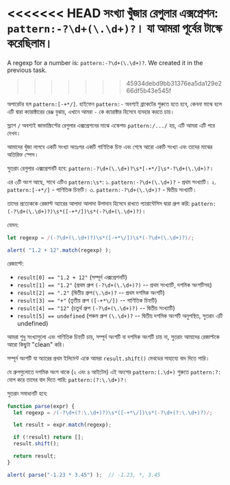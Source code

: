 <<<<<<< HEAD
সংখ্যা খুঁজার রেগুলার এক্সপ্রেশন: `pattern:-?\d+(\.\d+)?`। যা আমরা পূর্বের টাস্কে করেছিলাম।
=======
A regexp for a number is: `pattern:-?\d+(\.\d+)?`. We created it in the previous task.
>>>>>>> 45934debd9bb31376ea5da129e266df5b43e545f

অপারেটর হল `pattern:[-+*/]`. হাইফেন `pattern:-` অবশ্যই ব্রাকেটের শুরুতে হতে হবে, কেননা মাঝে হলে এটি দ্বারা ক্যারাক্টারের রেঞ্জ বুঝায়, এখানে আমরা `-` কে ক্যারাক্টার হিসেবে ব্যবহার করতে চায়।

স্ল্যাশ `/` অবশ্যই জাভাস্ক্রিপ্টের রেগুলার এক্সপ্রেশনের মাঝে এস্কেপড `pattern:/.../` হয়, এটি আমরা এটি পরে দেখব।

আমাদের খুঁজা লাগবে একটি সংখ্যা অতঃপর একটি গাণিতিক চিহ্ন এবং শেষে আরো একটি সংখ্যা এবং তাদের মাঝের অতিরিক্ত স্পেস।


সুতরাং রেগুলার এক্সপ্রেশনটি হবে: `pattern:-?\d+(\.\d+)?\s*[-+*/]\s*-?\d+(\.\d+)?`।

এর ৩টি অংশ আছে, সাথে এটিও `pattern:\s*`:
১. `pattern:-?\d+(\.\d+)?` - প্রথম সংখ্যাটি।
২. `pattern:[-+*/]` - গাণিতিক চিহ্নটি।
৩. `pattern:-?\d+(\.\d+)?` - দ্বিতীয় সংখ্যাটি।

তাদের প্রত্যেককে রেজাল্ট অ্যারের আলাদা আলাদা উপাদান হিসেবে রাখতে প্যারান্টেসিস দ্বারা গ্রুপ করি: `pattern:(-?\d+(\.\d+)?)\s*([-+*/])\s*(-?\d+(\.\d+)?)`।

যেমন:

```js run
let regexp = /(-?\d+(\.\d+)?)\s*([-+*\/])\s*(-?\d+(\.\d+)?)/;

alert( "1.2 + 12".match(regexp) );
```

রেজাল্টে:

- `result[0] == "1.2 + 12"` (সম্পূর্ন এক্সপ্রেশনটি)
- `result[1] == "1.2"` (প্রথম গ্রুপ `(-?\d+(\.\d+)?)` -- প্রথম সংখ্যাটি, দশমিক অংশটিসহ)
- `result[2] == ".2"` (দ্বিতীয় গ্রুপ`(\.\d+)?` -- প্রথম দশমিক অংশটি)
- `result[3] == "+"` (তৃতীয় গ্রুপ `([-+*\/])` -- গাণিতিক চিহ্নটি)
- `result[4] == "12"` (চতুর্থ গ্রুপ `(-?\d+(\.\d+)?)` -- দ্বিতীয় সংখ্যাটি)
- `result[5] == undefined` (পঞ্চম গ্রুপ `(\.\d+)?` -- দ্বিতীয় দশমিক অংশটি অনুপস্থিত, সুতরাং এটি undefined)

আমরা শুধু সংখ্যাগুলো এবং গাণিতিক চিহ্নটি চায়, সম্পূর্ন অংশটি বা দশমিক অংশটি চায় না, সুতরাং আমাদের রেজাল্টকে আরো কিছুটা "clean" করি।

সম্পূর্ন অংশটি যা অ্যারের প্রথম ইলিমেন্ট একে আমরা `result.shift()` মেথডের সাহায্যে বাদ দিতে পারি।

যে গ্রুপগুলোতে দশমিক অংশ থাকে (২ এবং ৪ আইটেম) এই অংশের `pattern:(.\d+)` শুরুতে  `pattern:?:` যোগ করে তাদের বাদ দিতে পারি: `pattern:(?:\.\d+)?`।

সুতরাং সমাধানটি হবে:

```js run
function parse(expr) {
  let regexp = /(-?\d+(?:\.\d+)?)\s*([-+*\/])\s*(-?\d+(?:\.\d+)?)/;

  let result = expr.match(regexp);

  if (!result) return [];
  result.shift();

  return result;
}

alert( parse("-1.23 * 3.45") );  // -1.23, *, 3.45
```
